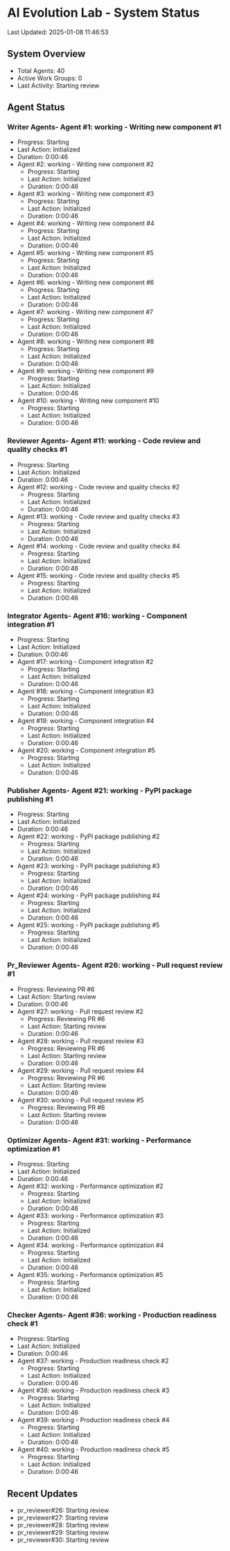 # AI Evolution Lab - System Status
Last Updated: 2025-01-08 11:46:53

## System Overview
- Total Agents: 40
- Active Work Groups: 0
- Last Activity: Starting review

## Agent Status

### Writer Agents- Agent #1: working - Writing new component #1
  - Progress: Starting
  - Last Action: Initialized
  - Duration: 0:00:46
- Agent #2: working - Writing new component #2
  - Progress: Starting
  - Last Action: Initialized
  - Duration: 0:00:46
- Agent #3: working - Writing new component #3
  - Progress: Starting
  - Last Action: Initialized
  - Duration: 0:00:46
- Agent #4: working - Writing new component #4
  - Progress: Starting
  - Last Action: Initialized
  - Duration: 0:00:46
- Agent #5: working - Writing new component #5
  - Progress: Starting
  - Last Action: Initialized
  - Duration: 0:00:46
- Agent #6: working - Writing new component #6
  - Progress: Starting
  - Last Action: Initialized
  - Duration: 0:00:46
- Agent #7: working - Writing new component #7
  - Progress: Starting
  - Last Action: Initialized
  - Duration: 0:00:46
- Agent #8: working - Writing new component #8
  - Progress: Starting
  - Last Action: Initialized
  - Duration: 0:00:46
- Agent #9: working - Writing new component #9
  - Progress: Starting
  - Last Action: Initialized
  - Duration: 0:00:46
- Agent #10: working - Writing new component #10
  - Progress: Starting
  - Last Action: Initialized
  - Duration: 0:00:46

### Reviewer Agents- Agent #11: working - Code review and quality checks #1
  - Progress: Starting
  - Last Action: Initialized
  - Duration: 0:00:46
- Agent #12: working - Code review and quality checks #2
  - Progress: Starting
  - Last Action: Initialized
  - Duration: 0:00:46
- Agent #13: working - Code review and quality checks #3
  - Progress: Starting
  - Last Action: Initialized
  - Duration: 0:00:46
- Agent #14: working - Code review and quality checks #4
  - Progress: Starting
  - Last Action: Initialized
  - Duration: 0:00:46
- Agent #15: working - Code review and quality checks #5
  - Progress: Starting
  - Last Action: Initialized
  - Duration: 0:00:46

### Integrator Agents- Agent #16: working - Component integration #1
  - Progress: Starting
  - Last Action: Initialized
  - Duration: 0:00:46
- Agent #17: working - Component integration #2
  - Progress: Starting
  - Last Action: Initialized
  - Duration: 0:00:46
- Agent #18: working - Component integration #3
  - Progress: Starting
  - Last Action: Initialized
  - Duration: 0:00:46
- Agent #19: working - Component integration #4
  - Progress: Starting
  - Last Action: Initialized
  - Duration: 0:00:46
- Agent #20: working - Component integration #5
  - Progress: Starting
  - Last Action: Initialized
  - Duration: 0:00:46

### Publisher Agents- Agent #21: working - PyPI package publishing #1
  - Progress: Starting
  - Last Action: Initialized
  - Duration: 0:00:46
- Agent #22: working - PyPI package publishing #2
  - Progress: Starting
  - Last Action: Initialized
  - Duration: 0:00:46
- Agent #23: working - PyPI package publishing #3
  - Progress: Starting
  - Last Action: Initialized
  - Duration: 0:00:46
- Agent #24: working - PyPI package publishing #4
  - Progress: Starting
  - Last Action: Initialized
  - Duration: 0:00:46
- Agent #25: working - PyPI package publishing #5
  - Progress: Starting
  - Last Action: Initialized
  - Duration: 0:00:46

### Pr_Reviewer Agents- Agent #26: working - Pull request review #1
  - Progress: Reviewing PR #6
  - Last Action: Starting review
  - Duration: 0:00:46
- Agent #27: working - Pull request review #2
  - Progress: Reviewing PR #6
  - Last Action: Starting review
  - Duration: 0:00:46
- Agent #28: working - Pull request review #3
  - Progress: Reviewing PR #6
  - Last Action: Starting review
  - Duration: 0:00:46
- Agent #29: working - Pull request review #4
  - Progress: Reviewing PR #6
  - Last Action: Starting review
  - Duration: 0:00:46
- Agent #30: working - Pull request review #5
  - Progress: Reviewing PR #6
  - Last Action: Starting review
  - Duration: 0:00:46

### Optimizer Agents- Agent #31: working - Performance optimization #1
  - Progress: Starting
  - Last Action: Initialized
  - Duration: 0:00:46
- Agent #32: working - Performance optimization #2
  - Progress: Starting
  - Last Action: Initialized
  - Duration: 0:00:46
- Agent #33: working - Performance optimization #3
  - Progress: Starting
  - Last Action: Initialized
  - Duration: 0:00:46
- Agent #34: working - Performance optimization #4
  - Progress: Starting
  - Last Action: Initialized
  - Duration: 0:00:46
- Agent #35: working - Performance optimization #5
  - Progress: Starting
  - Last Action: Initialized
  - Duration: 0:00:46

### Checker Agents- Agent #36: working - Production readiness check #1
  - Progress: Starting
  - Last Action: Initialized
  - Duration: 0:00:46
- Agent #37: working - Production readiness check #2
  - Progress: Starting
  - Last Action: Initialized
  - Duration: 0:00:46
- Agent #38: working - Production readiness check #3
  - Progress: Starting
  - Last Action: Initialized
  - Duration: 0:00:46
- Agent #39: working - Production readiness check #4
  - Progress: Starting
  - Last Action: Initialized
  - Duration: 0:00:46
- Agent #40: working - Production readiness check #5
  - Progress: Starting
  - Last Action: Initialized
  - Duration: 0:00:46


## Recent Updates
- pr_reviewer#26: Starting review
- pr_reviewer#27: Starting review
- pr_reviewer#28: Starting review
- pr_reviewer#29: Starting review
- pr_reviewer#30: Starting review

